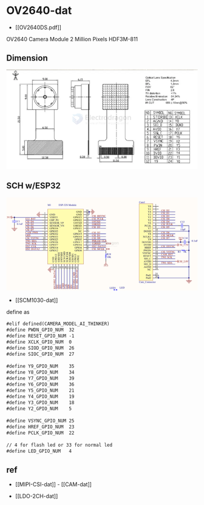 
# OV2640-dat

- [[OV2640DS.pdf]]


OV2640 Camera Module 2 Million Pixels HDF3M-811


## Dimension 

![](2024-12-28-16-44-42.png)


## SCH w/ESP32

![](2024-12-28-16-39-44.png)

- [[SCM1030-dat]]

define as 

    #elif defined(CAMERA_MODEL_AI_THINKER)
    #define PWDN_GPIO_NUM  32
    #define RESET_GPIO_NUM -1
    #define XCLK_GPIO_NUM  0
    #define SIOD_GPIO_NUM  26
    #define SIOC_GPIO_NUM  27

    #define Y9_GPIO_NUM    35
    #define Y8_GPIO_NUM    34
    #define Y7_GPIO_NUM    39
    #define Y6_GPIO_NUM    36
    #define Y5_GPIO_NUM    21
    #define Y4_GPIO_NUM    19
    #define Y3_GPIO_NUM    18
    #define Y2_GPIO_NUM    5
    
    #define VSYNC_GPIO_NUM 25
    #define HREF_GPIO_NUM  23
    #define PCLK_GPIO_NUM  22

    // 4 for flash led or 33 for normal led
    #define LED_GPIO_NUM   4


## ref 

- [[MIPI-CSI-dat]] - [[CAM-dat]]

- [[LDO-2CH-dat]]